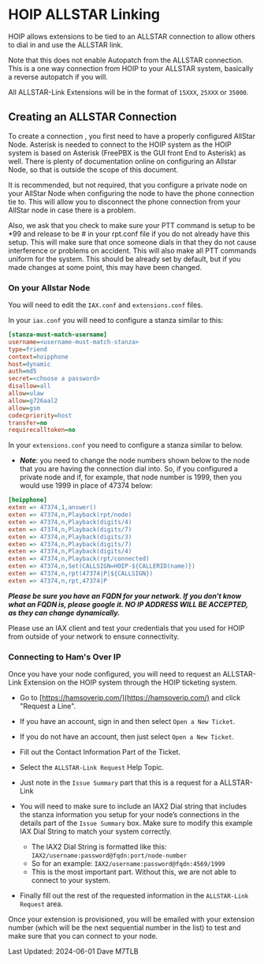 # HOIP ALLSTAR Linking

HOIP allows extensions to be tied to an ALLSTAR connection to allow others to dial in and use the ALLSTAR link.

Note that this does not enable Autopatch from the ALLSTAR connection. This is a one way connection from HOIP to your ALLSTAR system, basically a reverse autopatch if you will.

All ALLSTAR-Link Extensions will be in the format of `15XXX`, `25XXX` or `35000`.

## Creating an ALLSTAR Connection

To create a connection , you first need to have a properly configured AllStar Node. Asterisk is needed to connect to the HOIP system as the HOIP system is based on Asterisk (FreePBX is the GUI front End to Asterisk) as well. There is plenty of documentation online on configuring an Allstar Node, so that is outside the scope of this document.

It is recommended, but not required, that you configure a private node on your AllStar Node when configuring the node to have the phone connection tie to. This will allow you to disconnect the phone connection from your AllStar node in case there is a problem.

Also, we ask that you check to make sure your PTT command is setup to be *99 and release to be # in your rpt.conf file if you do not already have this setup. This will make sure that once someone dials in that they do not cause interference or problems on accident. This will also make all PTT commands uniform for the system. This should be already set by default, but if you made changes at some point, this may have been changed.

### On your Allstar Node

You will need to edit the `IAX.conf` and `extensions.conf` files.

In your `iax.conf` you will need to configure a stanza similar to this:

```ini
[stanza-must-match-username]
username=<username-must-match-stanza> 
type=friend
context=hoipphone
host=dynamic
auth=md5
secret=<choose a password> 
disallow=all
allow=ulaw
allow=g726aal2
allow=gsm
codecpriority=host
transfer=no 
requirecalltoken=no
```

In your `extensions.conf` you need to configure a stanza similar to below.

* ***Note***: you need to change the node numbers shown below to the node that you are having the connection dial into. So, if you configured a private node and if, for example, that node number is 1999, then you would use 1999 in place of 47374 below:

```ini
[hoipphone]
exten => 47374,1,answer()
exten => 47374,n,Playback(rpt/node) 
exten => 47374,n,Playback(digits/4)
exten => 47374,n,Playback(digits/7)
exten => 47374,n,Playback(digits/3)
exten => 47374,n,Playback(digits/7)
exten => 47374,n,Playback(digits/4)
exten => 47374,n,Playback(rpt/connected)
exten => 47374,n,Set(CALLSIGN=HOIP-${CALLERID(name)})
exten => 47374,n,rpt(47374|P|${CALLSIGN}) 
exten => 47374,n,rpt,47374|P
```

***Please be sure you have an FQDN for your network.  If you don't know what an FQDN is, please google it.  NO IP ADDRESS WILL BE ACCEPTED, as they can change dynamically.***

Please use an IAX client and test your credentials that you used for HOIP from outside of your network to ensure connectivity.

### Connecting to Ham's Over IP

Once you have your node configured, you will need to request an ALLSTAR-Link Extension on the HOIP system through the HOIP ticketing system.

* Go to [https://hamsoverip.com/](https://hamsoverip.com/) and click "Request a Line".
* If you have an account, sign in and then select `Open a New Ticket`.
* If you do not have an account, then just select `Open a New Ticket`.
* Fill out the Contact Information Part of the Ticket.
* Select the `ALLSTAR-Link Request` Help Topic.
* Just note in the `Issue Summary` part that this is a request for a ALLSTAR-Link
* You will need to make sure to include an IAX2 Dial string that includes the stanza information you setup for your node’s connections in the details part of the `Issue Summary` box. Make sure to modify this example IAX Dial String to match your system correctly.
  * The IAX2 Dial String is formatted like this: `IAX2/username:password@fqdn:port/node-number`
  * So for an example: `IAX2/username:password@fqdn:4569/1999`
  * This is the most important part. Without this, we are not able to connect to your system.
  
* Finally fill out the rest of the requested information in the `ALLSTAR-Link Request` area.

Once your extension is provisioned, you will be emailed with your extension number (which will be the next sequential number in the list) to test and make sure that you can connect to your node.

Last Updated: 2024-06-01 Dave M7TLB
